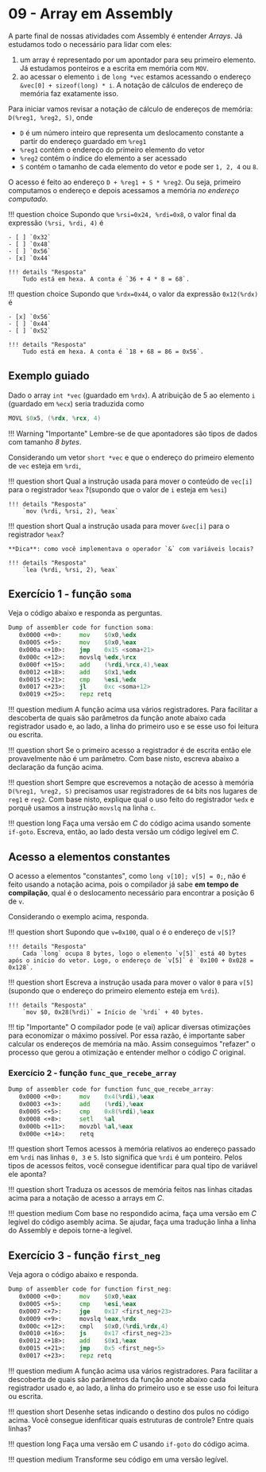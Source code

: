 # 09 - Array em Assembly

A parte final de nossas atividades com Assembly é entender *Arrays*. Já estudamos todo o necessário para lidar com eles:

1. um array é representado por um apontador para seu primeiro elemento. Já estudamos ponteiros e a escrita em memória com `MOV`.
2. ao acessar o elemento `i` de `long *vec` estamos acessando o endereço `&vec[0] + sizeof(long) * i`. A notação de cálculos de endereço de memória faz exatamente isso.

Para iniciar vamos revisar a notação de cálculo de endereços de memória: `D(%reg1, %reg2, S)`, onde

* `D` é um número inteiro que representa um deslocamento constante a partir do endereço guardado em `%reg1`
* `%reg1` contém o endereço do primeiro elemento do vetor
* `%reg2` contém o índice do elemento a ser acessado
* `S` contém o tamanho de cada elemento do vetor e pode ser `1, 2, 4` ou `8`.

O acesso é feito ao endereço `D + %reg1 + S * %reg2`. Ou seja, primeiro computamos o endereço e depois acessamos a memória *no endereço computado*.

!!! question choice
    Supondo que `%rsi=0x24, %rdi=0x8`, o valor final da expressão `(%rsi, %rdi, 4)` é

    - [ ] `0x32`
    - [ ] `0x48`
    - [ ] `0x56`
    - [x] `0x44`

    !!! details "Resposta"
        Tudo está em hexa. A conta é `36 + 4 * 8 = 68`.

!!! question choice
    Supondo que `%rdx=0x44`, o valor da expressão `0x12(%rdx)` é

    - [x] `0x56`
    - [ ] `0x44`
    - [ ] `0x52`

    !!! details "Resposta"
        Tudo está em hexa. A conta é `18 + 68 = 86 = 0x56`.

## Exemplo guiado

Dado o array `int *vec` (guardado em `%rdx`). A atribuição de 5 ao elemento `i` (guardado em `%ecx`) seria traduzida como

```asm
MOVL $0x5, (%rdx, %rcx, 4)
```

!!! Warning "Importante"
    Lembre-se de que apontadores são tipos de dados com tamanho *8 bytes*.


Considerando um vetor `short *vec` e que o endereço do primeiro elemento de `vec` esteja em `%rdi`,

!!! question short
    Qual a instrução usada para mover o conteúdo de `vec[i]` para o registrador `%eax` ?(supondo que o valor de `i` esteja em `%esi`)

    !!! details "Resposta"
        `mov (%rdi, %rsi, 2), %eax`

!!! question short
    Qual a instrução usada para mover `&vec[i]` para o registrador `%eax`?

    **Dica**: como você implementava o operador `&` com variáveis locais?

    !!! details "Resposta"
        `lea (%rdi, %rsi, 2), %eax`

## Exercício 1 - função `soma`

Veja o código abaixo e responda as perguntas.

```asm
Dump of assembler code for function soma:
   0x0000 <+0>:	    mov    $0x0,%edx
   0x0005 <+5>:	    mov    $0x0,%eax
   0x000a <+10>:	jmp    0x15 <soma+21>
   0x000c <+12>:	movslq %edx,%rcx
   0x000f <+15>:	add    (%rdi,%rcx,4),%eax
   0x0012 <+18>:	add    $0x1,%edx
   0x0015 <+21>:	cmp    %esi,%edx
   0x0017 <+23>:	jl     0xc <soma+12>
   0x0019 <+25>:	repz retq
```

!!! question medium
    A função acima usa vários registradores. Para facilitar a descoberta de quais são parâmetros da função anote abaixo cada registrador usado e, ao lado, a linha do primeiro uso e se esse uso foi leitura ou escrita.

!!! question short
    Se o primeiro acesso a registrador é de escrita então ele provavelmente não é um parâmetro. Com base nisto, escreva abaixo a declaração da função acima.

!!! question short
    Sempre que escrevemos a notação de acesso à memória `D(%reg1, %reg2, S)` precisamos usar registradores de `64` bits nos lugares de `reg1` e `reg2`. Com base nisto, explique qual o uso feito do registrador `%edx` e porquê usamos a instrução `movslq` na linha `c`.

!!! question long
    Faça uma versão em *C* do código acima usando somente `if-goto`. Escreva, então, ao lado desta versão um código legível em *C*.

## Acesso a elementos constantes

O acesso a elementos "constantes", como `long v[10]; v[5] = 0;`, não é feito usando a notação acima, pois o compilador já sabe **em tempo de compilação**, qual é o deslocamento necessário para encontrar a posição 6 de `v`.

Considerando o exemplo acima, responda.

!!! question short
    Supondo que `v=0x100`, qual o é o endereço de `v[5]`?

    !!! details "Resposta"
        Cada `long` ocupa 8 bytes, logo o elemento `v[5]` está 40 bytes após o início do vetor. Logo, o endereço de `v[5]` é `0x100 + 0x028 = 0x128`.

!!! question short
    Escreva a instrução usada para mover o valor `0` para `v[5]` (supondo que o endereço do primeiro elemento esteja em `%rdi`).

    !!! details "Resposta"
        `mov $0, 0x28(%rdi)` = Início de `%rdi` + 40 bytes.

!!! tip "Importante"
    O compilador pode (e vai) aplicar diversas otimizações para economizar o máximo possível. Por essa razão, é importante saber calcular os endereços de memória na mão. Assim conseguimos "refazer" o processo que gerou a otimização e entender melhor o código *C* original.

### Exercício 2 - função `func_que_recebe_array`

```asm
Dump of assembler code for function func_que_recebe_array:
   0x0000 <+0>:	    mov    0x4(%rdi),%eax
   0x0003 <+3>:	    add    (%rdi),%eax
   0x0005 <+5>:	    cmp    0x8(%rdi),%eax
   0x0008 <+8>:	    setl   %al
   0x000b <+11>:	movzbl %al,%eax
   0x000e <+14>:	retq
```

!!! question short
    Temos acessos à memória relativos ao endereço passado em `%rdi` nas linhas `0, 3` e `5`. Isto significa que `%rdi` é um ponteiro. Pelos tipos de acessos feitos, você consegue identificar para qual tipo de variável ele aponta?

!!! question short
    Traduza os acessos de memória feitos nas linhas citadas acima para a notação de acesso a arrays em *C*.

!!! question medium
    Com base no respondido acima, faça uma versão em *C* legível do código asembly acima. Se ajudar, faça uma tradução linha a linha do Assembly e depois torne-a legível.

## Exercício 3 - função `first_neg`

Veja agora o código abaixo e responda.

```asm
Dump of assembler code for function first_neg:
   0x0000 <+0>:	    mov    $0x0,%eax
   0x0005 <+5>:	    cmp    %esi,%eax
   0x0007 <+7>:	    jge    0x17 <first_neg+23>
   0x0009 <+9>:	    movslq %eax,%rdx
   0x000c <+12>:	cmpl   $0x0,(%rdi,%rdx,4)
   0x0010 <+16>:	js     0x17 <first_neg+23>
   0x0012 <+18>:	add    $0x1,%eax
   0x0015 <+21>:	jmp    0x5 <first_neg+5>
   0x0017 <+23>:	repz retq
```


!!! question medium
    A função acima usa vários registradores. Para facilitar a descoberta de quais são parâmetros da função anote abaixo cada registrador usado e, ao lado, a linha do primeiro uso e se esse uso foi leitura ou escrita.

!!! question short
    Desenhe setas indicando o destino dos pulos no código acima. Você consegue idenfiticar quais estruturas de controle? Entre quais linhas?

!!! question long
    Faça uma versão em *C* usando `if-goto` do código acima.

!!! question medium
    Transforme seu código em uma versão legível.


